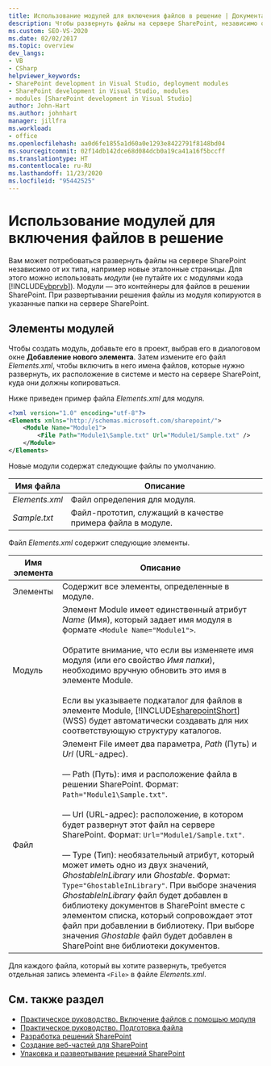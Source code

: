 ```yaml
---
title: Использование модулей для включения файлов в решение | Документация Майкрософт
description: Чтобы развернуть файлы на сервере SharePoint, независимо от типа файлов (например, главные страницы), используйте модули или контейнеры для файлов в решении SharePoint.
ms.custom: SEO-VS-2020
ms.date: 02/02/2017
ms.topic: overview
dev_langs:
- VB
- CSharp
helpviewer_keywords:
- SharePoint development in Visual Studio, deployment modules
- SharePoint development in Visual Studio, modules
- modules [SharePoint development in Visual Studio]
author: John-Hart
ms.author: johnhart
manager: jillfra
ms.workload:
- office
ms.openlocfilehash: aa0d6fe1855a1d60a0e1293e8422791f8148bd04
ms.sourcegitcommit: 02f14db142dce68d084dcb0a19ca41a16f5bccff
ms.translationtype: HT
ms.contentlocale: ru-RU
ms.lasthandoff: 11/23/2020
ms.locfileid: "95442525"
---
```

# <a name="use-modules-to-include-files-in-the-solution"></a>Использование модулей для включения файлов в решение
  Вам может потребоваться развернуть файлы на сервере SharePoint независимо от их типа, например новые эталонные страницы. Для этого можно использовать *модули* (не путайте их с модулями кода [!INCLUDE[vbprvb](../sharepoint/includes/vbprvb-md.md)]). Модули — это контейнеры для файлов в решении SharePoint. При развертывании решения файлы из модуля копируются в указанные папки на сервере SharePoint.

## <a name="module-items-and-elements"></a>Элементы модулей
 Чтобы создать модуль, добавьте его в проект, выбрав его в диалоговом окне **Добавление нового элемента**. Затем измените его файл *Elements.xml*, чтобы включить в него имена файлов, которые нужно развернуть, их расположение в системе и место на сервере SharePoint, куда они должны копироваться.

 Ниже приведен пример файла *Elements.xml* для модуля.

```xml
<?xml version="1.0" encoding="utf-8"?>
<Elements xmlns="http://schemas.microsoft.com/sharepoint/">
    <Module Name="Module1">
        <File Path="Module1\Sample.txt" Url="Module1/Sample.txt" />
    </Module>
</Elements>

```

 Новые модули содержат следующие файлы по умолчанию.

|Имя файла|Описание|
|---------------|-----------------|
|*Elements.xml*|Файл определения для модуля.|
|*Sample.txt*|Файл-прототип, служащий в качестве примера файла в модуле.|

 Файл *Elements.xml* содержит следующие элементы.

|Имя элемента|Описание|
|------------------|-----------------|
|Элементы|Содержит все элементы, определенные в модуле.|
|Модуль|Элемент Module имеет единственный атрибут *Name* (Имя), который задает имя модуля в формате `<Module Name="Module1">`.<br /><br /> Обратите внимание, что если вы изменяете имя модуля (или его свойство *Имя папки*), необходимо вручную обновить это имя в элементе Module.<br /><br /> Если вы указываете подкаталог для файлов в элементе Module, [!INCLUDE[sharepointShort](../sharepoint/includes/sharepointshort-md.md)] (WSS) будет автоматически создавать для них соответствующую структуру каталогов.|
|Файл|Элемент File имеет два параметра, *Path* (Путь) и *Url* (URL-адрес).<br /><br /> — Path (Путь): имя и расположение файла в решении SharePoint. Формат: `Path="Module1\Sample.txt"`.<br /><br /> — Url (URL-адрес): расположение, в котором будет развернут этот файл на сервере SharePoint. Формат: `Url="Module1/Sample.txt"`.<br /><br /> — Type (Тип): необязательный атрибут, который может иметь одно из двух значений, *GhostableInLibrary* или *Ghostable*. Формат: `Type="GhostableInLibrary"`. При выборе значения *GhostableInLibrary* файл будет добавлен в библиотеку документов в SharePoint вместе с элементом списка, который сопровождает этот файл при добавлении в библиотеку. При выборе значения *Ghostable* файл будет добавлен в SharePoint вне библиотеки документов.|

 Для каждого файла, который вы хотите развернуть, требуется отдельная запись элемента `<File>` в файле *Elements.xml*.

## <a name="see-also"></a>См. также раздел
- [Практическое руководство. Включение файлов с помощью модуля](../sharepoint/how-to-include-files-by-using-a-module.md)
- [Практическое руководство. Подготовка файла](/previous-versions/office/developer/sharepoint-2010/ms441170(v=office.14))
- [Разработка решений SharePoint](../sharepoint/developing-sharepoint-solutions.md)
- [Создание веб-частей для SharePoint](../sharepoint/creating-web-parts-for-sharepoint.md)
- [Упаковка и развертывание решений SharePoint](../sharepoint/packaging-and-deploying-sharepoint-solutions.md)
